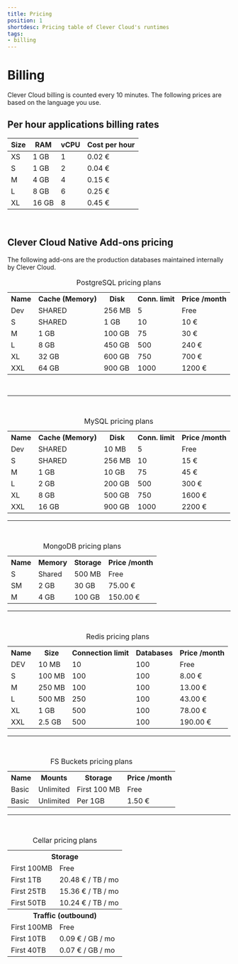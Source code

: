 ```yaml
---
title: Pricing
position: 1
shortdesc: Pricing table of Clever Cloud's runtimes
tags:
- billing
---
```

# Billing
Clever Cloud billing is counted every 10 minutes. The following prices are based on the language you use.


## Per hour applications billing rates

<!-- DO NOT ADD SPACES IN FRONT OF HTML! -->
<table class="table table-bordered table-striped dataTable" id="example">
<thead>
<tr >
  <th>Size</th>
  <th>RAM</th>
  <th>vCPU</th>
  <th>Cost per hour</th>
</tr>
</thead>
<tbody class="billing-table">
<tr>
  <td class="cc-col__price "><span class="label cc-label__price label-info">XS</span></td>
  <td class=" ">1 GB</td>
  <td class=" ">1</td>
  <td class=" ">0.02&nbsp;€</td>
</tr>
<tr class="even">
  <td class="cc-col__price "><span class="label cc-label__price label-info">S</span></td>
  <td class=" ">1 GB</td><td class=" ">2</td>
  <td class=" ">0.04&nbsp;€</td></tr><tr class="odd">
  <td class="cc-col__price "><span class="label cc-label__price label-info">M</span></td>
  <td class=" ">4 GB</td>
  <td class=" ">4</td><td class=" ">0.15&nbsp;€</td></tr><tr class="even">
  <td class="cc-col__price "><span class="label cc-label__price label-info">L</span></td>
  <td class=" ">8 GB</td>
  <td class=" ">6</td><td class=" ">0.25&nbsp;€</td>
</tr>
<tr class="odd">
  <td class="cc-col__price "><span class="label cc-label__price label-info">XL</span></td>
  <td class=" ">16 GB</td><td class=" ">8</td>
  <td class=" ">0.45&nbsp;€</td>
</tr>
</tbody>
</table>
<br/>

## Clever Cloud Native Add-ons pricing

The following add-ons are the production databases maintained internally by Clever Cloud.


<table class="table table-bordered table-striped dataTable"><caption>PostgreSQL pricing plans</caption>
<tr>
  <th>Name</th>
  <th>Cache (Memory)</th>
  <th>Disk</th>
  <th>Conn. limit</th>
  <th>Price /month</th>
</tr>
<tr>
  <td class="cc-col__price "><span class="label cc-label__price label-info">Dev</span></td>
  <td>SHARED</td>
  <td>256 MB</td>
  <td>5</td>
  <td>Free</td>
</tr>
<tr>
  <td class="cc-col__price "><span class="label cc-label__price label-info">S</span></td>
  <td>SHARED</td>
  <td>1 GB</td>
  <td>10</td>
  <td>10 €</td>
</tr>
<tr>
  <td class="cc-col__price "><span class="label cc-label__price label-info">M</span></td>
  <td>1 GB</td>
  <td>100 GB</td>
  <td>75</td>
  <td>30 €</td>
</tr>
<tr>
  <td class="cc-col__price "><span class="label cc-label__price label-info">L</span></td>
  <td>8 GB</td>
  <td>450 GB</td>
  <td>500</td>
  <td>240 €</td>
</tr>
<tr>
  <td class="cc-col__price "><span class="label cc-label__price label-info">XL</span></td>
  <td>32 GB</td>
  <td>600 GB</td>
  <td>750</td>
  <td>700 €</td>
</tr>
<tr>
  <td class="cc-col__price "><span class="label cc-label__price label-info">XXL</span></td>
  <td>64 GB</td>
  <td>900 GB</td>
  <td>1000</td>
  <td>1200 €</td>
</tr>
</table>
<br>
<hr>
<br>
<table class="table table-bordered table-striped dataTable"><caption>MySQL pricing plans</caption>
<tr>
  <th>Name</th>
  <th>Cache (Memory)</th>
  <th>Disk</th>
  <th>Conn. limit</th>
  <th>Price /month</th>
</tr>
<tr>
  <td class="cc-col__price "><span class="label cc-label__price label-info">Dev</span></td>
  <td>SHARED</td>
  <td>10 MB</td>
  <td>5</td>
  <td>Free</td>
</tr>
<tr>
  <td class="cc-col__price "><span class="label cc-label__price label-info">S</span></td>
  <td>SHARED</td>
  <td>256 MB</td>
  <td>10</td>
  <td>15 €</td>
</tr>
<tr>
  <td class="cc-col__price "><span class="label cc-label__price label-info">M</span></td>
  <td>1 GB</td>
  <td>10 GB</td>
  <td>75</td>
  <td>45 €</td>
</tr>
<tr>
  <td class="cc-col__price "><span class="label cc-label__price label-info">L</span></td>
  <td>2 GB</td>
  <td>200 GB</td>
  <td>500</td>
  <td>300 €</td>
</tr>
<tr>
  <td class="cc-col__price "><span class="label cc-label__price label-info">XL</span></td>
  <td>8 GB</td>
  <td>500 GB</td>
  <td>750</td>
  <td>1600 €</td>
</tr>
<tr>
  <td class="cc-col__price "><span class="label cc-label__price label-info">XXL</span></td>
  <td>16 GB</td>
  <td>900 GB</td>
  <td>1000</td>
  <td>2200 €</td>
</tr>
</table>


<hr>
<br>
<table class="table table-bordered table-striped dataTable"><caption>MongoDB pricing plans</caption>
<tr>
  <th>Name</th>
  <th>Memory</th>
  <th>Storage</th>
  <th>Price /month</th>
</tr>
<tr>
  <td class="cc-col__price "><span class="label cc-label__price label-info">S</span></td>
  <td>Shared</td>
  <td>500 MB</td>
  <td>Free</td>
</tr>
<tr>
  <td class="cc-col__price "><span class="label cc-label__price label-info">SM</span></td>
  <td>2 GB</td>
  <td>30 GB</td>
  <td>75.00 €</td>
</tr>
<tr>
  <td class="cc-col__price "><span class="label cc-label__price label-info">M</span></td>
  <td>4 GB</td>
  <td>100 GB</td>
  <td>150.00 €</td>
</tr>
</table>


<hr>
<br>
<table class="table table-bordered table-striped dataTable"><caption>Redis pricing plans</caption>
<tr>
  <th>Name</th>
  <th>Size</th>
  <th>Connection limit</th>
  <th>Databases</th>
  <th>Price /month</th>
</tr>
<tr>
  <td class="cc-col__price "><span class="label cc-label__price label-info">DEV</span></td>
  <td>10 MB</td>
  <td>10</td>
  <td>100</td>
  <td>Free</td>
</tr>
<tr>
  <td class="cc-col__price "><span class="label cc-label__pr
  ice label-info">S</span></td>
  <td>100 MB</td>
  <td>100</td>
  <td>100</td>
  <td>8.00 €</td>
</tr>
<tr>
  <td class="cc-col__price "><span class="label cc-label__price label-info">M</span></td>
  <td>250 MB</td>
  <td>100</td>
  <td>100</td>
  <td>13.00 €</td>
</tr>
<tr>
  <td class="cc-col__price "><span class="label cc-label__price label-info">L</span></td>
  <td>500 MB</td>
  <td>250</td>
  <td>100</td>
  <td>43.00 €</td>
</tr>
<tr>
  <td class="cc-col__price "><span class="label cc-label__price label-info">XL</span></td>
  <td>1 GB</td>
  <td>500</td>
  <td>100</td>
  <td>78.00 €</td>
</tr>
<tr>
  <td class="cc-col__price "><span class="label cc-label__price label-info">XXL</span></td>
  <td>2.5 GB</td>
  <td>500</td>
  <td>100</td>
  <td>190.00 €</td>
</tr>
</table>

<hr>
<br>
<table class="table table-bordered table-striped dataTable"><caption>FS Buckets pricing plans</caption>
<tr>
  <th>Name</th>
  <th>Mounts</th>
  <th>Storage</th>
  <th>Price /month</th>
</tr>
<tr>
  <td class="cc-col__price "><span class="label cc-label__price label-info">Basic</span></td>
  <td>Unlimited</td>
  <td>First 100 MB</td>
  <td>Free</td>
</tr>
<tr>
  <td class="cc-col__price "><span class="label cc-label__price label-info">Basic</span></td>
  <td>Unlimited</td>
  <td>Per 1GB</td>
  <td>1.50 €
  </td>
</tr>
</table>

<hr>
<br>
<table class="table table-bordered table-striped dataTable"><caption>Cellar pricing plans</caption>
<tr><th colspan="2">Storage</th></tr>
<tr>
  <td>First 100MB</td>
  <td>Free</td>
</tr>
<tr>
  <td>First 1TB</td>
  <td>20.48 € / TB / mo
</tr>
<tr>
  <td>First 25TB</td>
  <td>15.36 € / TB / mo</td>
</tr>
<tr>
  <td>First 50TB</td>
  <td>10.24 € / TB / mo</td>
</tr>
<tr><th colspan="2">Traffic (outbound)</th></tr>
<tr>
  <td>First 100MB</td>
  <td>Free</td>
</tr>
<tr>
  <td>First 10TB</td>
  <td>0.09 € / GB / mo</td>
</tr>
<tr>
  <td>First 40TB</td>
  <td>0.07 € / GB / mo</td>
</tr>
</table>
